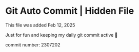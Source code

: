 # Git Auto Commit | Hidden File

This file was added Feb 12, 2025

Just for fun and keeping my daily git commit active 🤪

commit number: 2307202
